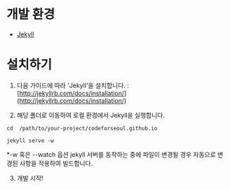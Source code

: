 # 개발 환경
* [Jekyll](http://jekyllrb.com)

# 설치하기
1. 다음 가이드에 따라 'Jekyll'을 설치합니다.
: [http://jekyllrb.com/docs/installation/](http://jekyllrb.com/docs/installation/)

2. 해당 폴더로 이동하여 로컬 환경에서 Jekyll을 실행합니다.

```
cd  /path/to/your-project/codeforseoul.github.io

jekyll serve -w
```
*-w 혹은 --watch 옵션 jekyll 서버를 동작하는 중에 파일이 변경될 경우 자동으로 변경된 사항을 적용하여 빌드합니다.

3. 개발 시작!
